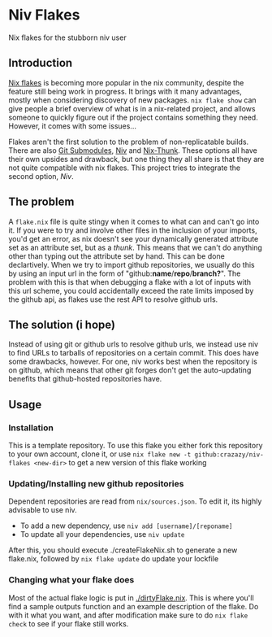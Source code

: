 # Niv Flakes

Nix flakes for the stubborn niv user

## Introduction

[Nix flakes](https://nixos.wiki/wiki/Flakes) is becoming more popular in the nix community, despite the feature still being work in progress.
It brings with it many advantages, mostly when considering discovery of new packages. `nix flake show` can give people a brief overview of what is in
a nix-related project, and allows someone to quickly figure out if the project contains something they need. However, it comes with some issues...

Flakes aren't the first solution to the problem of non-replicatable builds. There are also [Git Submodules](https://git-scm.com/docs/git-submodule), [Niv](https://github.com/nmattia/niv) and [Nix-Thunk](https://github.com/obsidiansystems/nix-thunk). These options all have their own upsides and drawback, but one thing they all share is that they are not quite compatible with nix flakes. This project tries to integrate the second option, *Niv*.

## The problem

A `flake.nix` file is quite stingy when it comes to what can and can't go into it.
If you were to try and involve other files in the inclusion of your imports, you'd get an error, as nix doesn't see your dynamically generated attribute set as an attribute set, but as a *thunk*.
This means that we can't do anything other than typing out the attribute set by hand. This can be done declartively.
When we try to import github repositories, we usually do this by using an input url in the form of "github:**name**/**repo**/**branch?**".
The problem with this is that when debugging a flake with a lot of inputs with this url scheme, you could accidentally exceed the rate limits imposed by the github api, as flakes use the rest API to resolve github urls.

## The solution (i hope)

Instead of using git or github urls to resolve github urls, we instead use niv to find URLs to tarballs of repositories on a certain commit. This does have some drawbacks, however. For one, niv works best when the repository is on github, which means that other git forges don't get the auto-updating benefits that github-hosted repositories have.

## Usage

### Installation

This is a template repository. To use this flake you either fork this repository to your own account, clone it, or use `nix flake new -t github:crazazy/niv-flakes <new-dir>` to get a new version of this flake working

### Updating/Installing new github repositories

Dependent repositories are read from `nix/sources.json`. To edit it, its highly advisable to use niv.

- To add a new dependency, use `niv add [username]/[reponame]`
- To update all your dependencies, use `niv update`

After this, you should execute ./createFlakeNix.sh to generate a new flake.nix, followed by `nix flake update` do update your lockfile

### Changing what your flake does

Most of the actual flake logic is put in [./dirtyFlake.nix](./dirtyFlake.nix). This is where you'll find a sample outputs function and an example description of the flake. Do with it what you want, and after modification make sure to do `nix flake check` to see if your flake still works.
